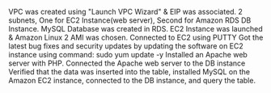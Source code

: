 VPC was created using "Launch VPC Wizard" & EIP was associated. 2 subnets, One for EC2 Instance(web server), Second for Amazon RDS DB Instance. 
MySQL Database was created in RDS.
EC2 Instance was launched & Amazon Linux 2 AMI was chosen.
Connected to EC2 using PUTTY 
Got the latest bug fixes and security updates by updating the software on EC2 instance using command: sudo yum update -y
Installed an Apache web server with PHP.
Connected the Apache web server to the DB instance
Verified that the data was inserted into the table, installed MySQL on the Amazon EC2 instance, connected to the DB instance, and query the table.
